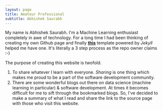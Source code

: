 ```yaml
---
layout: page
title: Amateur Professional
subtitle: Abhishek Saurabh
---
```


My name is Abhishek Saurabh. I'm a Machine Learning enthusiast completely in awe of technology. For a long time I had been thinking of creating my own Github page and finally __[this](https://github.com/daattali/beautiful-jekyll)__ template powered by _Jekyll_ helped me have one. It's literally a 3 step process as the repo owner claims :-)

The purpose of creating this website is twofold.
1. To share whatever I learn with everyone. _Sharing_ is one thing which makes me proud to be a part of the software development community. 
2. There are some wonderful blogs out there on data science (machine learning in particular) & software development. At times it becomes difficult for me to sift through the bookmarked blogs. So, I've decided to make a summary of what I read and share the link to the source page with those who visit this website.   

